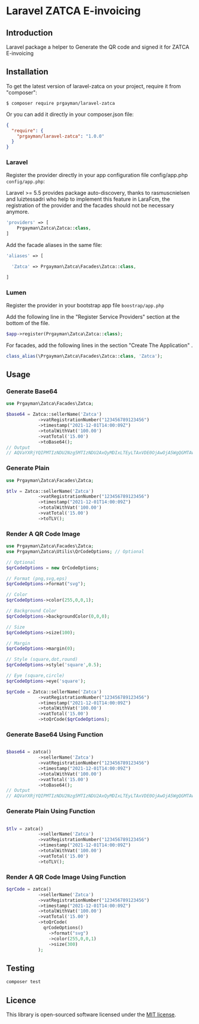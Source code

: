 # Laravel ZATCA E-invoicing


## Introduction
Laravel package a helper to Generate the QR code and signed it for ZATCA E-invoicing

## Installation

To get the latest version of laravel-zatca on your project, require it from "composer":

    $ composer require prgayman/laravel-zatca

Or you can add it directly in your composer.json file:

```json
{
  "require": {
    "prgayman/laravel-zatca": "1.0.0"
  }
}
```

### Laravel

Register the provider directly in your app configuration file config/app.php `config/app.php`:

Laravel >= 5.5 provides package auto-discovery, thanks to rasmuscnielsen and luiztessadri who help to implement this feature in LaraFcm, the registration of the provider and the facades should not be necessary anymore.

```php
'providers' => [
    Prgayman\Zatca\Zatca::class,
]
```

Add the facade aliases in the same file:

```php
'aliases' => [

  'Zatca' => Prgayman\Zatca\Facades\Zatca::class,

]
```

### Lumen

Register the provider in your bootstrap app file `boostrap/app.php`

Add the following line in the "Register Service Providers" section at the bottom of the file.

```php
$app->register(Prgayman\Zatca\Zatca::class);
```

For facades, add the following lines in the section "Create The Application" .

```php
class_alias(\Prgayman\Zatca\Facades\Zatca::class, 'Zatca');
```

## Usage

### Generate Base64
```php
use Prgayman\Zatca\Facades\Zatca;

$base64 = Zatca::sellerName('Zatca')
            ->vatRegistrationNumber("123456789123456")
            ->timestamp("2021-12-01T14:00:09Z")
            ->totalWithVat('100.00')
            ->vatTotal('15.00')
            ->toBase64();
// Output
// AQVaYXRjYQIPMTIzNDU2Nzg5MTIzNDU2AxQyMDIxLTEyLTAxVDE0OjAwOjA5WgQGMTAwLjAwBQUxNS4wMA==
```

### Generate Plain
```php
use Prgayman\Zatca\Facades\Zatca;

$tlv = Zatca::sellerName('Zatca')
            ->vatRegistrationNumber("123456789123456")
            ->timestamp("2021-12-01T14:00:09Z")
            ->totalWithVat('100.00')
            ->vatTotal('15.00')
            ->toTLV();
```

### Render A QR Code Image
```php
use Prgayman\Zatca\Facades\Zatca;
use Prgayman\Zatca\Utilis\QrCodeOptions; // Optional

// Optional
$qrCodeOptions = new QrCodeOptions;

// Format (png,svg,eps)
$qrCodeOptions->format("svg");

// Color 
$qrCodeOptions->color(255,0,0,1);

// Background Color 
$qrCodeOptions->backgroundColor(0,0,0);

// Size
$qrCodeOptions->size(100);

// Margin 
$qrCodeOptions->margin(0);

// Style (square,dot,round)
$qrCodeOptions->style('square',0.5);

// Eye (square,circle)
$qrCodeOptions->eye('square');

$qrCode = Zatca::sellerName('Zatca')
            ->vatRegistrationNumber("123456789123456")
            ->timestamp("2021-12-01T14:00:09Z")
            ->totalWithVat('100.00')
            ->vatTotal('15.00')
            ->toQrCode($qrCodeOptions);
```

### Generate Base64 Using Function
```php

$base64 = zatca()
            ->sellerName('Zatca')
            ->vatRegistrationNumber("123456789123456")
            ->timestamp("2021-12-01T14:00:09Z")
            ->totalWithVat('100.00')
            ->vatTotal('15.00')
            ->toBase64();
// Output
// AQVaYXRjYQIPMTIzNDU2Nzg5MTIzNDU2AxQyMDIxLTEyLTAxVDE0OjAwOjA5WgQGMTAwLjAwBQUxNS4wMA==
```

### Generate Plain Using Function
```php

$tlv = zatca()
            ->sellerName('Zatca')
            ->vatRegistrationNumber("123456789123456")
            ->timestamp("2021-12-01T14:00:09Z")
            ->totalWithVat('100.00')
            ->vatTotal('15.00')
            ->toTLV();
```

### Render A QR Code Image Using Function
```php
$qrCode = zatca()
            ->sellerName('Zatca')
            ->vatRegistrationNumber("123456789123456")
            ->timestamp("2021-12-01T14:00:09Z")
            ->totalWithVat('100.00')
            ->vatTotal('15.00')
            ->toQrCode(
              qrCodeOptions()
                ->format("svg")
                ->color(255,0,0,1)
                ->size(300)
            );
```

## Testing

```bash
composer test
```

## Licence

This library is open-sourced software licensed under the [MIT license](http://opensource.org/licenses/MIT).